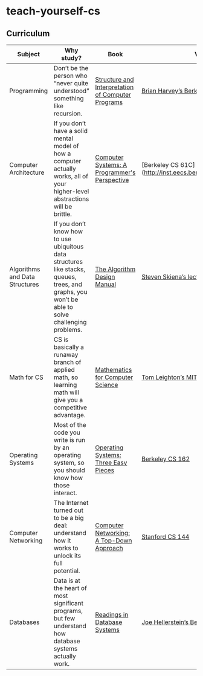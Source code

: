# teach-yourself-cs

## Curriculum

| Subject                        | Why study?                                                                                                                                       | Book                                                                                                                            | Videos                                                                                                                                                                 | Done? |
| ------------------------------ | ------------------------------------------------------------------------------------------------------------------------------------------------ | ------------------------------------------------------------------------------------------------------------------------------- | ---------------------------------------------------------------------------------------------------------------------------------------------------------------------- | ----- |
| Programming                    | Don’t be the person who “never quite understood” something like recursion.                                                                       | [Structure and Interpretation of Computer Programs](https://mitpress.mit.edu/sites/default/files/sicp/full-text/book/book.html) | [Brian Harvey’s Berkeley CS 61A](https://archive.org/details/ucberkeley-webcast-PL3E89002AA9B9879E?sort=titleSorter)                                                   |       |
| Computer Architecture          | If you don’t have a solid mental model of how a computer actually works, all of your higher-level abstractions will be brittle.                  | [Computer Systems: A Programmer's Perspective](http://csapp.cs.cmu.edu/3e/home.html)                                            | [Berkeley CS 61C](http://inst.eecs.berkeley.edu/~cs61c/sp15/                                                                                                           |       |
| Algorithms and Data Structures | If you don’t know how to use ubiquitous data structures like stacks, queues, trees, and graphs, you won’t be able to solve challenging problems. | [The Algorithm Design Manual](https://smile.amazon.com/Algorithm-Design-Manual-Steven-Skiena/dp/1848000693/)                    | [Steven Skiena’s lectures](https://www.youtube.com/watch?v=A2bFN3MyNDA&list=PLOtl7M3yp-DX32N0fVIyvn7ipWKNGmwpp)                                                        |       |
| Math for CS                    | CS is basically a runaway branch of applied math, so learning math will give you a competitive advantage.                                        | [Mathematics for Computer Science](https://courses.csail.mit.edu/6.042/spring17/mcs.pdf)                                        | [Tom Leighton’s MIT 6.042J](https://ocw.mit.edu/courses/electrical-engineering-and-computer-science/6-042j-mathematics-for-computer-science-fall-2010/video-lectures/) |       |
| Operating Systems              | Most of the code you write is run by an operating system, so you should know how those interact.                                                 | [Operating Systems: Three Easy Pieces](http://pages.cs.wisc.edu/~remzi/OSTEP/)                                                  | [Berkeley CS 162](https://www.youtube.com/playlist?list=PLRdybCcWDFzCag9A0h1m9QYaujD0xefgM)                                                                            |       |
| Computer Networking            | The Internet turned out to be a big deal: understand how it works to unlock its full potential.                                                  | [Computer Networking: A Top-Down Approach](https://smile.amazon.com/Computer-Networking-Top-Down-Approach-7th/dp/0133594149/)   | [Stanford CS 144](https://www.youtube.com/playlist?list=PLvFG2xYBrYAQCyz4Wx3NPoYJOFjvU7g2Z)                                                                            |       |
| Databases                      | Data is at the heart of most significant programs, but few understand how database systems actually work.                                        | [Readings in Database Systems](http://www.redbook.io/)                                                                          | [Joe Hellerstein’s Berkeley CS 186](https://www.youtube.com/user/CS186Berkeley/videos)                                                                                 |       |
